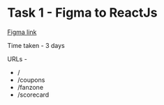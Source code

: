 # Task 1 - Figma to ReactJs

[Figma link](https://www.figma.com/file/TqazdUbyUaouFohQl5yOzi/Unomok-Contest?node-id=25%3A301)

Time taken - 3 days

URLs -

- /
- /coupons
- /fanzone
- /scorecard
